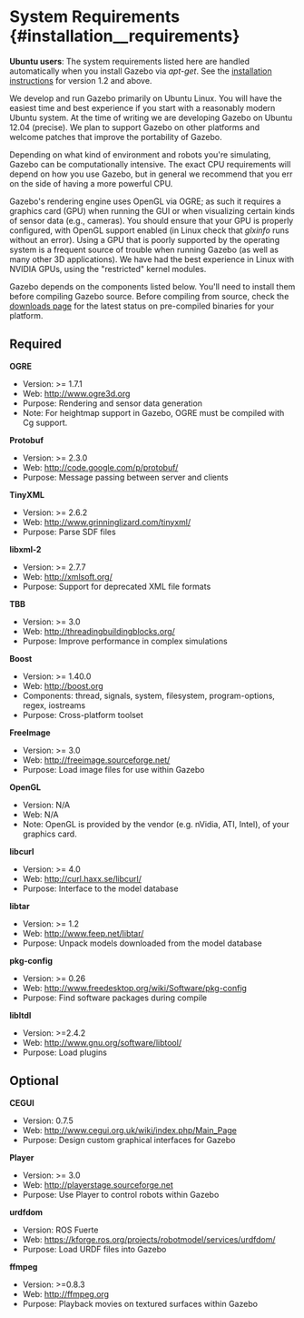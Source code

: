 System Requirements {#installation__requirements}
============

**Ubuntu users**: The system requirements listed here are handled
automatically when you install Gazebo via *apt-get*.  See the [installation
instructions](http://gazebosim.org/wiki/install) for version 1.2 and above.

We develop and run Gazebo primarily on Ubuntu Linux.  You will have the
easiest time and best experience if you start with a reasonably modern
Ubuntu system.  At the time of writing we are developing Gazebo on Ubuntu
12.04 (precise).  We plan to support Gazebo on other platforms and welcome
patches that improve the portability of Gazebo.

Depending on what kind of environment and robots you're simulating, Gazebo
can be computationally intensive.  The exact CPU requirements will depend
on how you use Gazebo, but in general we recommend that you err on the side
of having a more powerful CPU.

Gazebo's rendering engine uses OpenGL via OGRE; as such it requires a
graphics card (GPU) when running the GUI or when visualizing certain kinds
of sensor data (e.g., cameras).  You should ensure that your GPU is
properly configured, with OpenGL support enabled (in Linux check that
*glxinfo* runs without an error).  Using a GPU that is poorly supported by
the operating system is a frequent source of trouble when running Gazebo
(as well as many other 3D applications).  We have had the best experience
in Linux with NVIDIA GPUs, using the "restricted" kernel modules.

Gazebo depends on the components listed below.  You'll need to install them
before compiling Gazebo source.  Before compiling from source, check the
[downloads page](http://gazebosim.org/downloads.html) for the latest status
on pre-compiled binaries for your platform.

Required
--
**OGRE**

 - Version: >= 1.7.1
 - Web: http://www.ogre3d.org
 - Purpose: Rendering and sensor data generation
 - Note: For heightmap support in Gazebo, OGRE must be compiled with Cg support.

**Protobuf**

 - Version: >= 2.3.0
 - Web: http://code.google.com/p/protobuf/
 - Purpose: Message passing between server and clients

**TinyXML**

 - Version: >= 2.6.2
 - Web: http://www.grinninglizard.com/tinyxml/
 - Purpose: Parse SDF files

**libxml-2**

 - Version: >= 2.7.7
 - Web: http://xmlsoft.org/
 - Purpose: Support for deprecated XML file formats

**TBB**

 - Version: >= 3.0
 - Web: http://threadingbuildingblocks.org/
 - Purpose: Improve performance in complex simulations

**Boost**

 - Version: >= 1.40.0
 - Web: http://boost.org
 - Components: thread, signals, system, filesystem, program-options, regex, iostreams
 - Purpose: Cross-platform toolset

**FreeImage**

 - Version: >= 3.0
 - Web: http://freeimage.sourceforge.net/
 - Purpose: Load image files for use within Gazebo

**OpenGL**

 - Version: N/A
 - Web: N/A
 - Note: OpenGL is provided by the vendor (e.g. nVidia, ATI, Intel), of your graphics card.

**libcurl**

 - Version: >= 4.0
 - Web: http://curl.haxx.se/libcurl/
 - Purpose: Interface to the model database

**libtar**

 - Version: >= 1.2
 - Web: http://www.feep.net/libtar/
 - Purpose: Unpack models downloaded from the model database

**pkg-config**

 - Version: >= 0.26
 - Web: http://www.freedesktop.org/wiki/Software/pkg-config
 - Purpose: Find software packages during compile

**libltdl**

 - Version: >=2.4.2
 - Web: http://www.gnu.org/software/libtool/
 - Purpose: Load plugins

Optional
--
**CEGUI**

 - Version: 0.7.5
 - Web: http://www.cegui.org.uk/wiki/index.php/Main_Page
 - Purpose: Design custom graphical interfaces for Gazebo

**Player**

 - Version: >= 3.0
 - Web: http://playerstage.sourceforge.net
 - Purpose: Use Player to control robots within Gazebo

**urdfdom**

 - Version: ROS Fuerte
 - Web: https://kforge.ros.org/projects/robotmodel/services/urdfdom/
 - Purpose: Load URDF files into Gazebo

**ffmpeg**
 - Version: >=0.8.3
 - Web: http://ffmpeg.org
 - Purpose: Playback movies on textured surfaces within Gazebo
